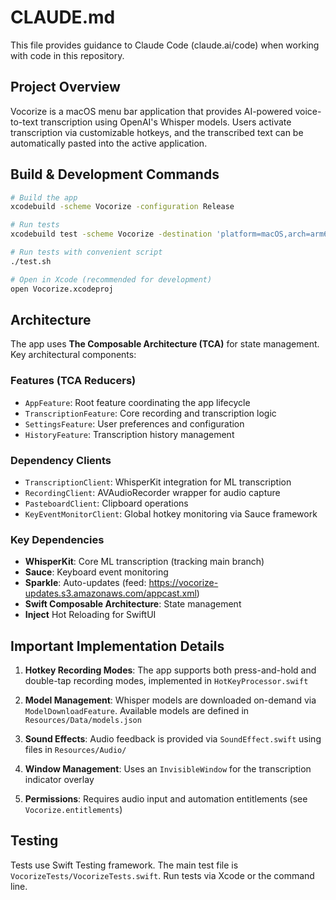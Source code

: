 # CLAUDE.md

This file provides guidance to Claude Code (claude.ai/code) when working with code in this repository.

## Project Overview

Vocorize is a macOS menu bar application that provides AI-powered voice-to-text transcription using OpenAI's Whisper models. Users activate transcription via customizable hotkeys, and the transcribed text can be automatically pasted into the active application.

## Build & Development Commands

```bash
# Build the app
xcodebuild -scheme Vocorize -configuration Release

# Run tests
xcodebuild test -scheme Vocorize -destination 'platform=macOS,arch=arm64'

# Run tests with convenient script
./test.sh

# Open in Xcode (recommended for development)
open Vocorize.xcodeproj
```

## Architecture

The app uses **The Composable Architecture (TCA)** for state management. Key architectural components:

### Features (TCA Reducers)
- `AppFeature`: Root feature coordinating the app lifecycle
- `TranscriptionFeature`: Core recording and transcription logic
- `SettingsFeature`: User preferences and configuration
- `HistoryFeature`: Transcription history management

### Dependency Clients
- `TranscriptionClient`: WhisperKit integration for ML transcription
- `RecordingClient`: AVAudioRecorder wrapper for audio capture
- `PasteboardClient`: Clipboard operations
- `KeyEventMonitorClient`: Global hotkey monitoring via Sauce framework

### Key Dependencies
- **WhisperKit**: Core ML transcription (tracking main branch)
- **Sauce**: Keyboard event monitoring
- **Sparkle**: Auto-updates (feed: https://vocorize-updates.s3.amazonaws.com/appcast.xml)
- **Swift Composable Architecture**: State management
- **Inject** Hot Reloading for SwiftUI

## Important Implementation Details

1. **Hotkey Recording Modes**: The app supports both press-and-hold and double-tap recording modes, implemented in `HotKeyProcessor.swift`

2. **Model Management**: Whisper models are downloaded on-demand via `ModelDownloadFeature`. Available models are defined in `Resources/Data/models.json`

3. **Sound Effects**: Audio feedback is provided via `SoundEffect.swift` using files in `Resources/Audio/`

4. **Window Management**: Uses an `InvisibleWindow` for the transcription indicator overlay

5. **Permissions**: Requires audio input and automation entitlements (see `Vocorize.entitlements`)

## Testing

Tests use Swift Testing framework. The main test file is `VocorizeTests/VocorizeTests.swift`. Run tests via Xcode or the command line.